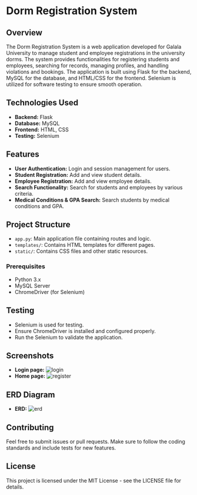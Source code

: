 # Dorm Registration System

## Overview

The Dorm Registration System is a web application developed for Galala University to manage student and employee registrations in the university dorms. The system provides functionalities for registering students and employees, searching for records, managing profiles, and handling violations and bookings. The application is built using Flask for the backend, MySQL for the database, and HTML/CSS for the frontend. Selenium is utilized for software testing to ensure smooth operation.

## Technologies Used

- **Backend:** Flask
- **Database:** MySQL
- **Frontend:** HTML, CSS
- **Testing:** Selenium

## Features

- **User Authentication:** Login and session management for users.
- **Student Registration:** Add and view student details.
- **Employee Registration:** Add and view employee details.
- **Search Functionality:** Search for students and employees by various criteria.
- **Medical Conditions & GPA Search:** Search students by medical conditions and GPA.

## Project Structure

- `app.py`: Main application file containing routes and logic.
- `templates/`: Contains HTML templates for different pages.
- `static/`: Contains CSS files and other static resources.

### Prerequisites

- Python 3.x
- MySQL Server
- ChromeDriver (for Selenium)


## Testing

- Selenium is used for testing.
- Ensure ChromeDriver is installed and configured properly.
- Run the Selenium to validate the application.

## Screenshots


- **Login page:** ![login](https://github.com/user-attachments/assets/12643b0c-55ca-4cc5-a2ea-55d061c54200)
- **Home page:** ![register](https://github.com/user-attachments/assets/0c16c20b-708b-454c-8b42-f68f8d350abf)


## ERD Diagram

- **ERD:** ![erd](https://github.com/user-attachments/assets/62901180-5d6a-4bf5-bd9b-53fc753ddf48)


## Contributing

Feel free to submit issues or pull requests. Make sure to follow the coding standards and include tests for new features.

## License

This project is licensed under the MIT License - see the LICENSE file for details.
